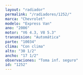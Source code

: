 ```yaml
---
layout: "radiador"
permalink: "/radiadores/1252/"
marca: "Chevrolet"
modelo: "Express Van"
ano: "2006"
motor: "V6 4.3, V8 5.3"
transmision: "Automática"
parte: "10034"
clima: "Con clima"
alto: "30 1/2"
ancho: "17 1/2"
observaciones: "Toma inf. seguro"
id: "1252"
---
```


